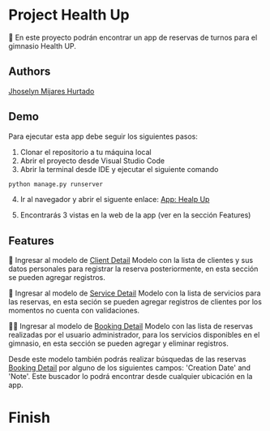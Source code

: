 # Project Health Up

🚀 En este proyecto podrán encontrar un app de reservas de turnos para el gimnasio Health UP.

## Authors

[Jhoselyn Mijares Hurtado](https://www.github.com/jhosymijares)

## Demo

Para ejecutar esta app debe seguir los siguientes pasos:

1. Clonar el repositorio a tu máquina local
2. Abrir el proyecto desde Visual Studio Code
3. Abrir la terminal desde IDE y ejecutar el siguiente comando

```bash
python manage.py runserver
```

4. Ir al navegador y abrir el siguente enlace: [App: Healp Up](http://localhost:8000/)

5. Encontrarás 3 vistas en la web de la app (ver en la sección Features)

## Features

🤩 Ingresar al modelo de [Client Detail](http://localhost:8000/client)
 Modelo con la lista de clientes y sus datos personales para registrar la reserva posteriormente, en esta sección se pueden agregar registros.

🦾  Ingresar al modelo de [Service Detail](http://localhost:8000/service) 
Modelo con la lista de servicios para las reservas, en esta seción se pueden agregar registros de clientes por los momentos no cuenta con validaciones.

🙌🏼 Ingresar al modelo de [Booking Detail](http://localhost:8000/booking) 
Modelo con las lista de reservas realizadas por el usuario administrador, para los servicios disponibles en el gimnasio, en esta sección se pueden agregar y eliminar registros.

Desde este modelo también podrás realizar búsquedas de las reservas [Booking Detail](http://localhost:8000/booking) por alguno de los siguientes campos: 'Creation Date' and 'Note'. Este buscador lo podrá encontrar desde cualquier ubicación en la app.

# Finish


